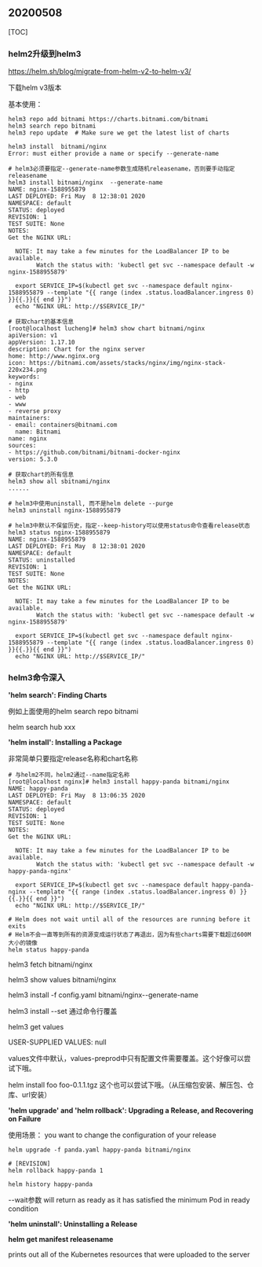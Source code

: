 ## 20200508

[TOC]

### helm2升级到helm3

https://helm.sh/blog/migrate-from-helm-v2-to-helm-v3/

下载helm v3版本



基本使用：

```shell
helm3 repo add bitnami https://charts.bitnami.com/bitnami
helm3 search repo bitnami
helm3 repo update  # Make sure we get the latest list of charts

helm3 install  bitnami/nginx 
Error: must either provide a name or specify --generate-name

# helm3必须要指定--generate-name参数生成随机releasename，否则要手动指定releasename
helm3 install bitnami/nginx  --generate-name
NAME: nginx-1588955879
LAST DEPLOYED: Fri May  8 12:38:01 2020
NAMESPACE: default
STATUS: deployed
REVISION: 1
TEST SUITE: None
NOTES:
Get the NGINX URL:

  NOTE: It may take a few minutes for the LoadBalancer IP to be available.
        Watch the status with: 'kubectl get svc --namespace default -w nginx-1588955879'

  export SERVICE_IP=$(kubectl get svc --namespace default nginx-1588955879 --template "{{ range (index .status.loadBalancer.ingress 0) }}{{.}}{{ end }}")
  echo "NGINX URL: http://$SERVICE_IP/"

# 获取chart的基本信息
[root@localhost lucheng]# helm3 show chart bitnami/nginx
apiVersion: v1
appVersion: 1.17.10
description: Chart for the nginx server
home: http://www.nginx.org
icon: https://bitnami.com/assets/stacks/nginx/img/nginx-stack-220x234.png
keywords:
- nginx
- http
- web
- www
- reverse proxy
maintainers:
- email: containers@bitnami.com
  name: Bitnami
name: nginx
sources:
- https://github.com/bitnami/bitnami-docker-nginx
version: 5.3.0

# 获取chart的所有信息
helm3 show all sbitnami/nginx
......

# helm3中使用uninstall, 而不是helm delete --purge
helm3 uninstall nginx-1588955879 

# helm3中默认不保留历史，指定--keep-history可以使用status命令查看release状态
helm3 status nginx-1588955879
NAME: nginx-1588955879
LAST DEPLOYED: Fri May  8 12:38:01 2020
NAMESPACE: default
STATUS: uninstalled
REVISION: 1
TEST SUITE: None
NOTES:
Get the NGINX URL:

  NOTE: It may take a few minutes for the LoadBalancer IP to be available.
        Watch the status with: 'kubectl get svc --namespace default -w nginx-1588955879'

  export SERVICE_IP=$(kubectl get svc --namespace default nginx-1588955879 --template "{{ range (index .status.loadBalancer.ingress 0) }}{{.}}{{ end }}")
  echo "NGINX URL: http://$SERVICE_IP/"
```



### helm3命令深入

**'helm search': Finding Charts**

例如上面使用的helm search repo bitnami

helm search hub xxx



**'helm install': Installing a Package**

非常简单只要指定release名称和chart名称

```shell
# 与helm2不同，helm2通过--name指定名称
[root@localhost nginx]# helm3 install happy-panda bitnami/nginx
NAME: happy-panda
LAST DEPLOYED: Fri May  8 13:06:35 2020
NAMESPACE: default
STATUS: deployed
REVISION: 1
TEST SUITE: None
NOTES:
Get the NGINX URL:

  NOTE: It may take a few minutes for the LoadBalancer IP to be available.
        Watch the status with: 'kubectl get svc --namespace default -w happy-panda-nginx'

  export SERVICE_IP=$(kubectl get svc --namespace default happy-panda-nginx --template "{{ range (index .status.loadBalancer.ingress 0) }}{{.}}{{ end }}")
  echo "NGINX URL: http://$SERVICE_IP/"
  
# Helm does not wait until all of the resources are running before it exits
# Helm不会一直等到所有的资源变成运行状态了再退出，因为有些charts需要下载超过600M大小的镜像
helm status happy-panda
```

helm3 fetch bitnami/nginx

helm3 show values bitnami/nginx

helm3 install -f config.yaml bitnami/nginx--generate-name

helm3 install --set 通过命令行覆盖

helm3 get values

USER-SUPPLIED VALUES:
null

values文件中默认，values-preprod中只有配置文件需要覆盖。这个好像可以尝试下哦。

helm install foo foo-0.1.1.tgz  这个也可以尝试下哦。（从压缩包安装、解压包、仓库、url安装）



**'helm upgrade' and 'helm rollback': Upgrading a Release, and Recovering on Failure**

使用场景： you want to change the configuration of your release

```shell
helm upgrade -f panda.yaml happy-panda bitnami/nginx

# [REVISION]
helm rollback happy-panda 1

helm history happy-panda 
```

--wait参数 will return as ready as it has satisfied the minimum Pod in ready condition



**'helm uninstall': Uninstalling a Release**



**helm get manifest releasename**

prints out all of the Kubernetes resources that were uploaded to the server


